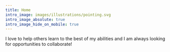 ```yaml
---
title: Home
intro_image: images/illustrations/pointing.svg
intro_image_absolute: true
intro_image_hide_on_mobile: true
---
```

I love to help others learn to the best of my abilities and I am always looking for opportunities to collaborate!
